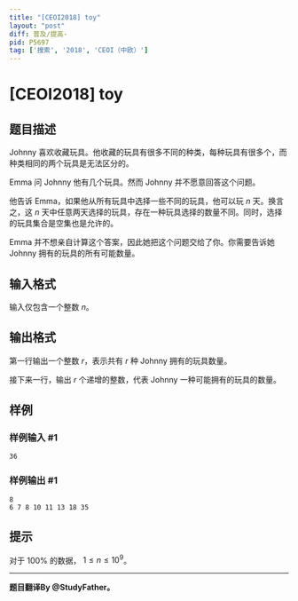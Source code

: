 ```yaml
---
title: "[CEOI2018] toy"
layout: "post"
diff: 普及/提高-
pid: P5697
tag: ['搜索', '2018', 'CEOI（中欧）']
---
```

# [CEOI2018] toy
## 题目描述

Johnny 喜欢收藏玩具。他收藏的玩具有很多不同的种类，每种玩具有很多个，而种类相同的两个玩具是无法区分的。

Emma 问 Johnny 他有几个玩具。然而 Johnny 并不愿意回答这个问题。

他告诉 Emma，如果他从所有玩具中选择一些不同的玩具，他可以玩 $n$ 天。换言之，这 $n$ 天中任意两天选择的玩具，存在一种玩具选择的数量不同。同时，选择的玩具集合是空集也是允许的。

Emma 并不想亲自计算这个答案，因此她把这个问题交给了你。你需要告诉她 Johnny 拥有的玩具的所有可能数量。

## 输入格式

输入仅包含一个整数 $n$。
## 输出格式

第一行输出一个整数 $r$，表示共有 $r$ 种 Johnny 拥有的玩具数量。

接下来一行，输出 $r$ 个递增的整数，代表 Johnny 一种可能拥有的玩具的数量。
## 样例

### 样例输入 #1
```
36
```
### 样例输出 #1
```
8
6 7 8 10 11 13 18 35
```
## 提示

对于 $100\%$ 的数据， $1\le n\le 10^9$。

-----

**题目翻译By @StudyFather。**
